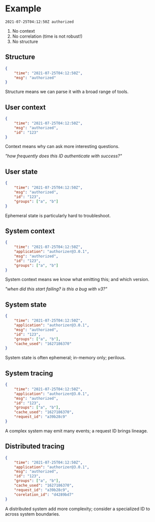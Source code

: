 # Example

```
2021-07-25T04:12:50Z authorized
```

1. No context
2. No correlation (time is not robust!)
3. No structure

## Structure

```json
{
    "time": "2021-07-25T04:12:50Z",
    "msg": "authorized"
}
```

Structure means we can parse it with a broad range of tools.

## User context

```json
{
    "time": "2021-07-25T04:12:50Z",
    "msg": "authorized",
    "id": "123"
}
```

Context means why can ask more interesting questions.

_"how frequently does this ID authenticate with success?"_

## User state

```json
{
    "time": "2021-07-25T04:12:50Z",
    "msg": "authorized",
    "id": "123",
    "groups": ["a", "b"]
}
```

Ephemeral state is particularly hard to troubleshoot.

## System context

```json
{
    "time": "2021-07-25T04:12:50Z",
    "application": "authorizer@3.0.1",
    "msg": "authorized",
    "id": "123",
    "groups": ["a", "b"]
}
```

System context means we know what emitting this; and which version.

_"when did this start failing? is this a bug with v3?"_

## System state

```json
{
    "time": "2021-07-25T04:12:50Z",
    "application": "authorizer@3.0.1",
    "msg": "authorized",
    "id": "123",
    "groups": ["a", "b"],
    "cache_used": "1627186370"
}
```

System state is often ephemeral; in-memory only; perilous.

## System tracing

```json
{
    "time": "2021-07-25T04:12:50Z",
    "application": "authorizer@3.0.1",
    "msg": "authorized",
    "id": "123",
    "groups": ["a", "b"],
    "cache_used": "1627186370",
    "request_id": "a39b28c9"
}
```

A complex system may emit many events; a request ID brings lineage.

## Distributed tracing

```json
{
    "time": "2021-07-25T04:12:50Z",
    "application": "authorizer@3.0.1",
    "msg": "authorized",
    "id": "123",
    "groups": ["a", "b"],
    "cache_used": "1627186370",
    "request_id": "a39b28c9",
    "corelation_id": "d4289bd7"
}
```

A distributed system add more complexity; consider a specialized ID to across system boundaries.
